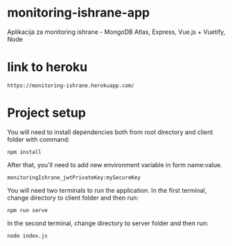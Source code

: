 # monitoring-ishrane-app
Aplikacija za monitoring ishrane - MongoDB Atlas, Express, Vue.js + Vuetify, Node
# link to heroku
```
https://monitoring-ishrane.herokuapp.com/
```
# Project setup
You will need to install dependencies both from root directory and client folder with command:
```
npm install
```
After that, you'll need to add new environment variable in form name:value.
```
monitoringIshrane_jwtPrivateKey:mySecureKey
```
You will need two terminals to run the application. 
In the first terminal, change directory to client folder and then run:
```
npm run serve
```
In the second terminal, change directory to server folder and then run:
```
node index.js
```
